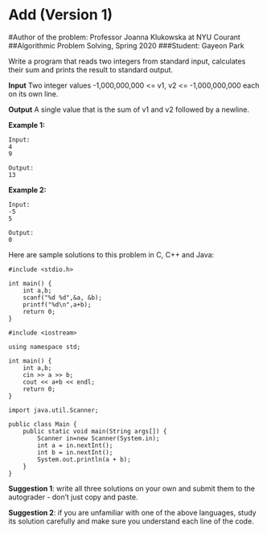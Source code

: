 Add (Version 1)
===============
#Author of the problem: Professor Joanna Klukowska at NYU Courant
##Algorithmic Problem Solving, Spring 2020
###Student: Gayeon Park

Write a program that reads two integers from standard input, calculates their sum and prints the result to standard output.

**Input**
Two integer values -1,000,000,000 <= v1, v2 <= -1,000,000,000 each on its own line.

**Output**
A single value that is the sum of v1 and v2 followed by a newline.

**Example 1:**
```
Input:
4
9

Output:
13
```

**Example 2:**
```
Input:
-5
5

Output:
0
```


Here are sample solutions to this problem in C, C++ and Java:
```
#include <stdio.h>

int main() {
    int a,b;
    scanf("%d %d",&a, &b);
    printf("%d\n",a+b);
    return 0;
}
```

```
#include <iostream>

using namespace std;

int main() {
    int a,b;
    cin >> a >> b;
    cout << a+b << endl;
    return 0;
}
```

```
import java.util.Scanner;

public class Main {
    public static void main(String args[]) {
        Scanner in=new Scanner(System.in);
        int a = in.nextInt();
        int b = in.nextInt();
        System.out.println(a + b);
    }
}
```

**Suggestion 1**: write all three solutions on your own and submit them to the autograder - don’t just copy and paste.

**Suggestion 2**: if you are unfamiliar with one of the above languages, study its solution carefully and make sure you
understand each line of the code.
